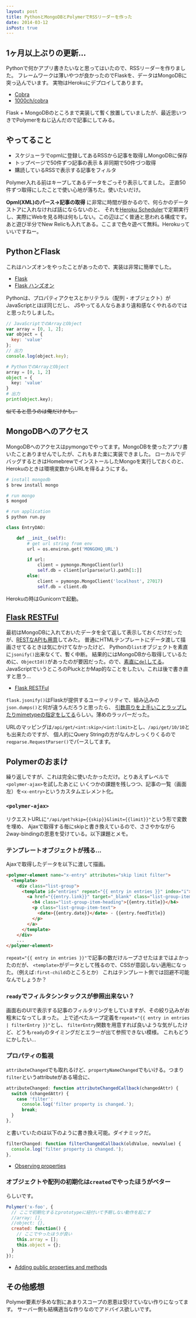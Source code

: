 ```yaml
---
layout: post
title: PythonとMongoDBとPolymerでRSSリーダーを作った
date: 2014-03-12
isPost: true
---
```


## 1ヶ月以上ぶりの更新…

Pythonで何かアプリ書きたいなと思ってはいたので、RSSリーダーを作りました。
フレームワークは薄いやつが良かったのでFlaskを、データはMongoDBに突っ込んでいます。
実物はHerokuにデプロイしてあります。

- [Cobra](http://cobra.herokuapp.com)
- [1000ch/cobra](https://github.com/1000ch/cobra/tree/development)

Flask + MongoDBのところまで実装して暫く放置していましたが、最近思いつきでPolymerをねじ込んだので記事にしてみる。

## やってること

- スケジューラでopmlに登録してあるRSSから記事を取得しMongoDBに保存
- トップページで50件ずつ記事の表示 & 非同期で50件づつ取得
- 購読しているRSSで表示する記事をフィルタ

Polymer入れる前はキープしてあるデータをごっそり表示してました。
正直50件ずつ取得にしたことで使い心地が落ちた。使いたいだけ。

**Opml(XML)のパース→記事の取得** に非常に時間が掛かるので、何らかのデータストアに入れなければ話にならないのと、
それを[Heroku Scheduler](https://addons.heroku.com/marketplace/scheduler)で定期実行し、実際にWebを見る時は何もしない。この辺はごく普通と思われる構成です。
あと遊び半分でNew Relicも入れてある。ここまで色々遊べて無料。Herokuっていいですねー。

## PythonとFlask

これはハンズオンをやったことがあったので、実装は非常に簡単でした。

- [Flask](http://flask.pocoo.org/)
- [Flask ハンズオン](http://methane.github.io/flask-handson/)

Pythonは、プロパティアクセスとかリテラル（配列・オブジェクト）がJavaScriptとほぼ同じだし、
JSやってる人ならあまり違和感なくやれるのではと思ったりしました。

```js
// JavaScriptでのArrayとObject
var array = [0, 1, 2];
var object = {
  key: 'value'
};
// 出力
console.log(object.key);
```

```python
# PythonでのArrayとObject
array = [0, 1, 2]
object = {
  key: 'value'
}
# 出力
print(object.key);
```

~~似てると思うのは俺だけかも。~~

## MongoDBへのアクセス

MongoDBへのアクセスはpymongoでやってます。MongoDBを使ったアプリ書いたことありませんでしたが、これもまた楽に実装できました。
ローカルでデバッグするときはHomebrewでインストールしたMongoを実行しておくのと、Herokuのときは環境変数からURLを得るようにする。

```sh
# install mongodb
$ brew install mongo

# run mongo
$ mongod

# run application
$ python run.py
```

```python
class EntryDAO:

    def __init__(self):
        # get url string from env
        url = os.environ.get('MONGOHQ_URL')

        if url:
            client = pymongo.MongoClient(url)
            self.db = client[urlparse(url).path[1:]]
        else:
            client = pymongo.MongoClient('localhost', 27017)
            self.db = client.db
```

Herokuの時はGunicornで起動。

## [Flask RESTFul](http://flask-restful.readthedocs.org/en/latest/)

最初はMongoDBに入れておいたデータを全て返して表示しておくだけだったが、[RESTなAPIも用意](https://github.com/1000ch/cobra/blob/development/cobra/api.py)してみた。
普通にHTMLテンプレートにデータ渡して描画させてるときは気にかけてなかったけど、
Pythonの`list`オブジェクトを素直に`jsonify()`出来なくて、暫く中断。
結果的にはMongoDBから取得しているために、`ObjectId()`があったのが要因だった。ので、[素直に`del`してる](https://github.com/1000ch/cobra/blob/development/cobra/api.py#l27)。
JavaScriptでいうところのPluckとかMap的なことをしたい。これは後で書き直すと思う…

- [Flask RESTFul](http://flask-restful.readthedocs.org/en/latest/)

`flask.jsonify()`はFlaskが提供するユーティリティで、組み込みの`json.dumps()`と何が違うんだろうと思ったら、
[引数周りを上手いことラップしたりmimetypeの指定をしてる](http://stackoverflow.com/questions/7907596/json-dumps-vs-flask-jsonify)らしい。薄めのラッパーだった。

URLのマッピングは`/api/get/<int:skip>/<int:limit>`とし、`/api/get/10/10`とも出来たのですが、
個人的にQuery Stringの方がなんかしっくりくるので`reqparse.RequestParser()`でパースしてます。

## Polymerのおまけ

繰り返しですが、これは完全に使いたかっただけ。とりあえずレベルで`<polymer-ajax>`を試したあとに
いくつかの課題を残しつつ、記事の一覧（画面左）を`<x-entry>`というカスタムエレメント化。

### `<polymer-ajax>`

リクエストURLに`"/api/get?skip={{skip}}&limit={{limit}}"`という形で変数を埋め、
Ajaxで取得する毎にskipと書き換えているので、ささやかながら2way-bindingの恩恵を受けている。以下課題とメモ。

### テンプレートオブジェクトが残る…

Ajaxで取得したデータを以下に渡して描画。

```html
<polymer-element name="x-entry" attributes="skip limit filter">
  <template>
    <div class="list-group">
      <template id="entries" repeat="{{ entry in entries }}" index="i">
        <a href="{{entry.link}}" target="_blank" class="list-group-item" data-feed="{{entry.feedTitle}}">
          <h4 class="list-group-item-heading">{{entry.title}}</h4>
          <p class="list-group-item-text">
            <date>{{entry.date}}</date> - {{entry.feedTitle}}
          </p>
        </a>
      </template>
    </div>
    ...
</polymer-element>
```

`repeat="{{ entry in entries }}"`で記事の数だけループさせたはまではよかったのだが、
`<template>`がデータとして残るので、CSSが意図しない適用になった。（例えば`:first-child`のところとか）
これはテンプレート側では回避不可能なんでしょうか？

### `ready`でフィルタシンタックスが参照出来ない？

画面右のUIで表示する記事のフィルタリングをしていますが、その絞り込みがお粗末になってしまった。
上で述べたループ定義を`repeat="{{ entry in entries | filterEntry }}"`とし、
`filterEntry`関数を用意すれば良いような気がしたけど、どうも`ready`のタイミングだとエラーが出て参照できない模様。
これもどうにかしたい…

### プロパティの監視

`attributeChanged`でも取れるけど、`propertyNameChanged`でもいける。つまり`filter`というattributeがある場合に、

```js
attributeChanged: function attributeChangedCallback(changedAttr) {
  switch (changedAttr) {
    case 'filter':
      console.log('filter property is changed.');
      break;
  }
},
```

と書いていたのは以下のように書き換え可能。ダイナミックだ。

```js
filterChanged: function filterChangedCallback(oldValue, newValue) {
  console.log('filter property is changed.');
},
```

- [Observing properties](http://www.polymer-project.org/docs/polymer/polymer.html#observeprops)

### オブジェクトや配列の初期化は`created`でやったほうがベター

らしいです。

```js
Polymer('x-foo', {
  // ここで初期化するとprototypeに紐付いて予期しない動作を起こす
  //array: [],
  //object: {},
  created: function() {
    // ここでやったほうが良い
    this.array = [];
    this.object = {};
  }
});
```

- [Adding public properties and methods](http://www.polymer-project.org/docs/polymer/polymer.html#propertiesmethods)

## その他感想

Polymer要素が多めな割にあまりスコープの恩恵は受けていない作りになってます。
サーバー側も結構適当な作りなのでアドバイス欲しいです。
